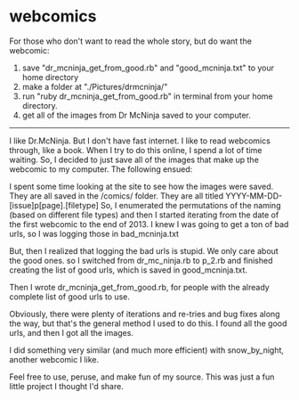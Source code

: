 webcomics
=========
For those who don't want to read the whole story, but do want the webcomic:
1. save "dr_mcninja_get_from_good.rb" and "good_mcninja.txt" to your home directory
2. make a folder at "./Pictures/drmcninja/"
3. run "ruby dr_mcninja_get_from_good.rb" in terminal from your home directory.
4. get all of the images from Dr McNinja saved to your computer.
--------------------------------------------------------------------------------------------------------------------

I like Dr.McNinja. But I don't have fast internet. I like to read webcomics through, like a book. When I try to do this online, I spend a lot of time waiting. So, I decided to just save all of the images that make up the webcomic to my computer. The following ensued:

I spent some time looking at the site to see how the images were saved.
They are all saved in the /comics/ folder.
They are all titled YYYY-MM-DD-[issue]p[page].[filetype]
So, I enumerated the permutations of the naming (based on different file types)
and then I started iterating from the date of the first webcomic to the end of 2013.
I knew I was going to get a ton of bad urls, so I was logging those in bad_mcninja.txt

But, then I realized that logging the bad urls is stupid. We only care about the good ones.
so I switched from dr_mc_ninja.rb to p_2.rb and finished creating the list of good urls, which is saved in good_mcninja.txt.

Then I wrote dr_mcninja_get_from_good.rb, for people with the already complete list of good urls to use.

Obviously, there were plenty of iterations and re-tries and bug fixes along the way, but that's the general method I used to do this. I found all the good urls, and then I got all the images.

I did something very similar (and much more efficient) with snow_by_night, another webcomic I like.

Feel free to use, peruse, and make fun of my source. This was just a fun little project I thought I'd share.
